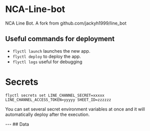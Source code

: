# NCA-Line-bot

NCA Line Bot. A fork from github.com/jackyh1999/line_bot 

## Useful commands for deployment
- ```flyctl launch``` launches the new app.
- ```flyctl deploy``` to deploy the app.
- ```flyctl logs```  useful for debugging

# Secrets

```
flyctl secrets set LINE_CHANNEL_SECRET=xxxxx LINE_CHANNEL_ACCESS_TOKEN=yyyyy SHEET_ID=zzzzzz
```
You can set several secret environment variables at once and it will automatically deploy after the execution.

 --- ## Data
<!---Read only data are store temporarily in a [Google Sheet](https://docs.google.com/spreadsheets/d/1OZaZYPPFPVo5EuThuyjS3STR8nMf7peSjK673_bPDHE/edit#gid=0) --->

